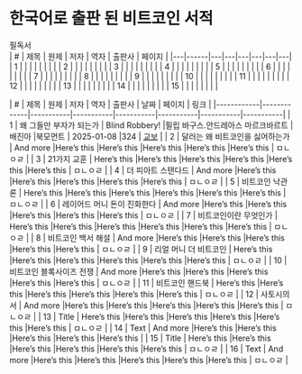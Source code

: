 # 한국어로 출판 된 비트코인 서적

필독서  
| # | 제목 | 원제 | 저자 | 역자 | 출판사 | 페이지 |
|---|------|---|---|---|---|---|---|
| 1  |      |   |   |   |   |   |   |
| 2  |      |   |   |   |   |   |   |
| 3  |      |   |   |   |   |   |   |
| 4  |      |   |   |   |   |   |   |
| 5  |      |   |   |   |   |   |   |
| 6  |      |   |   |   |   |   |   |
| 7  |      |   |   |   |   |   |   |
| 8  |      |   |   |   |   |   |   |
| 9  |      |   |   |   |   |   |   |
| 10  |      |   |   |   |   |   |   |
| 11  |      |   |   |   |   |   |   |
| 12  |      |   |   |   |   |   |   |
| 13  |      |   |   |   |   |   |   |
| 14  |      |   |   |   |   |   |   |
| 15  |      |   |   |   |   |   |   |

| #     | 제목 | 원제 | 저자 | 역자 | 출판사 | 날짜 | 페이지 | 링크 |
|------------|-------------|-----------|-----------|-----------|-----------|-----------|-----------|
| 1     | 왜 그들만 부자가 되는가       | Blind Robbery! |필립 바구스.안드레아스 마르크바르트 |배진아 |북모먼트 | 2025-01-08 |324 | [교보](https://product.kyobobook.co.kr/detail/S000215067855) |
| 2  | 달러는 왜 비트코인을 싫어하는가        | And more  |Here’s this |Here’s this |Here’s this |Here’s this |Here’s this |  ㅁㄴㅇㄹ |
| 3     | 21가지 교훈       | Here’s this |Here’s this |Here’s this |Here’s this |Here’s this |Here’s this | ㅁㄴㅇㄹ |
| 4  | 더 피아트 스탠다드        | And more  |Here’s this |Here’s this |Here’s this |Here’s this |Here’s this | ㅁㄴㅇㄹ |
| 5     | 비트코인 낙관론       | Here’s this |Here’s this |Here’s this |Here’s this |Here’s this |Here’s this | ㅁㄴㅇㄹ |
| 6  | 레이어드 머니 돈이 진화한다        | And more  |Here’s this |Here’s this |Here’s this |Here’s this |Here’s this | ㅁㄴㅇㄹ |
| 7     | 비트코인이란 무엇인가       | Here’s this |Here’s this |Here’s this |Here’s this |Here’s this |Here’s this | ㅁㄴㅇㄹ |
| 8  | 비트코인 백서 해설        | And more  |Here’s this |Here’s this |Here’s this |Here’s this |Here’s this | ㅁㄴㅇㄹ |
| 9     | 리얼 머니 더 비트코인       | Here’s this |Here’s this |Here’s this |Here’s this |Here’s this |Here’s this | ㅁㄴㅇㄹ |
| 10  | 비트코인 블록사이즈 전쟁        | And more  |Here’s this |Here’s this |Here’s this |Here’s this |Here’s this | ㅁㄴㅇㄹ |
| 11     | 비트코인 핸드북       | Here’s this |Here’s this |Here’s this |Here’s this |Here’s this |Here’s this | ㅁㄴㅇㄹ |
| 12  | 사토시의 서        | And more  |Here’s this |Here’s this |Here’s this |Here’s this |Here’s this | ㅁㄴㅇㄹ |
| 13     | Title       | Here’s this |Here’s this |Here’s this |Here’s this |Here’s this |Here’s this | ㅁㄴㅇㄹ |
| 14  | Text        | And more  |Here’s this |Here’s this |Here’s this |Here’s this |Here’s this |
| 15     | Title       | Here’s this |Here’s this |Here’s this |Here’s this |Here’s this |Here’s this | ㅁㄴㅇㄹ |
| 16  | Text        | And more  |Here’s this |Here’s this |Here’s this |Here’s this |Here’s this | ㅁㄴㅇㄹ |
